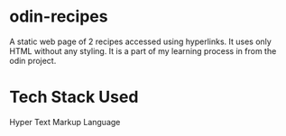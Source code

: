 # odin-recipes
A static web page of 2 recipes accessed using hyperlinks. It uses only HTML without any styling.
It is a part of my learning process in from the odin project.

# Tech Stack Used
Hyper Text Markup Language
